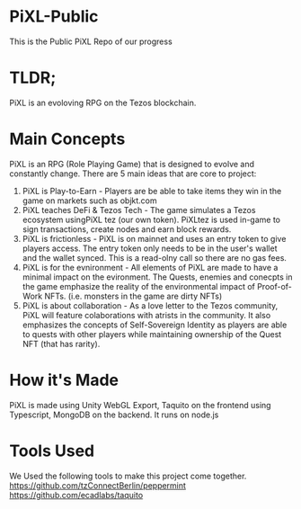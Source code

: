 # PiXL-Public
This is the Public PiXL Repo of our progress

# TLDR;
PiXL is an evoloving RPG on the Tezos blockchain. 

# Main Concepts
PiXL is an RPG (Role Playing Game) that is designed to evolve and constantly change. There are 5 main ideas that are core to project:
1. PiXL is Play-to-Earn - Players are be able to take items they win in the game on markets such as objkt.com
2. PiXL teaches DeFi & Tezos Tech - The game simulates a Tezos ecosystem usingPiXL tez (our own token). PiXLtez is used in-game to sign transactions, create nodes and earn block rewards.
3. PiXL is frictionless - PiXL is on mainnet and uses an entry token to give players access. The entry token only needs to be in the user's wallet and the wallet synced. This is a read-olny call so there are no gas fees.
4. PiXL is for the evnironment - All elements of PiXL are made to have a minimal impact on the evironment. The Quests, enemies and conecpts in the game emphasize the reality of the environmental impact of Proof-of-Work NFTs. (i.e. monsters in the game are dirty NFTs)
5. PiXL is about collaboration - As a love letter to the Tezos community, PiXL will feature colaborations with atrists in the community. It also emphasizes the concepts of Self-Sovereign Identity as players are able to quests with other players while maintaining ownership of the Quest NFT (that has rarity).

# How it's Made
PiXL is made using Unity WebGL Export, Taquito on the frontend using Typescript, MongoDB on the backend. It runs on node.js

# Tools Used
We Used the following tools to make this project come together.
https://github.com/tzConnectBerlin/peppermint
https://github.com/ecadlabs/taquito



